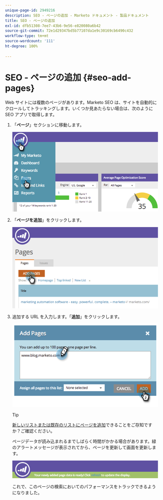 ```yaml
---
unique-page-id: 2949216
description: SEO - ページの追加 - Marketo ドキュメント - 製品ドキュメント
title: SEO - ページの追加
exl-id: dfb51308-7ee7-43b6-9e56-e820080a6b42
source-git-commit: 72e1d29347bd5b77107da1e9c30169cb6490c432
workflow-type: tm+mt
source-wordcount: '111'
ht-degree: 100%

---
```


# SEO - ページの追加 {#seo-add-pages}

Web サイトには複数のページがあります。Marketo SEO は、サイトを自動的にクロールしてトラッキングします。いくつか見あたらない場合は、次のように SEO アプリで取得します。

1. 「**ページ**」セクションに移動します。

   ![](assets/image2014-9-18-12-3a55-3a19.png)

1. 「**ページを追加**」をクリックします。

   ![](assets/image2014-9-18-12-3a55-3a53.png)

1. 追加する URL を入力します。「**追加**」をクリックします。

   ![](assets/image2014-9-18-12-3a56-3a15.png)

   >[!TIP]
   >
   >[新しいリストまたは既存のリストにページを追加](/help/marketo/product-docs/additional-apps/seo/understanding-seo/seo-managing-lists.md)できることをご存知ですか？ご確認ください。

   ページデータが読み込まれるまでしばらく時間がかかる場合があります。緑のアラートメッセージが表示されてから、ページを更新して画面を更新します。

   ![](assets/image2014-9-18-12-3a57-3a10.png)

   これで、このページの検索においてのパフォーマンスをトラックできるようになりました。
